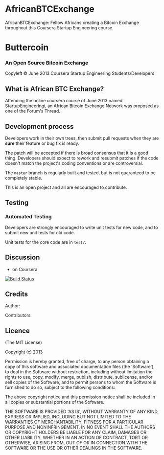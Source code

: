 AfricanBTCExchange
==================

AfricanBTCExchange: Fellow Africans creating a Bitcoin Exchange throughout this Coursera Startup Engineering course. 

Buttercoin
==========
### An Open Source Bitcoin Exchange

Copyleft &copy; June 2013 Coursera Startup Engineering Students/Developers

What is African BTC Exchange?
-------------------

Attending the online coursera course of June 2013 named StartupEngineeringi, an African Bitcoin Exchange Network was proposed as one of the Forum's Thread.  

Development process
-------------------

Developers work in their own trees, then submit pull requests when they are **sure**
their feature or bug fix is ready.

The patch will be accepted if there is broad consensus that it is a good thing.
Developers should expect to rework and resubmit patches if the code doesn't
match the project's coding conventions or are controversial.

The `master` branch is regularly built and tested, but is not guaranteed to be
completely stable.

This is an open project and all are encouraged to contribute.

Testing
-------

### Automated Testing

Developers are strongly encouraged to write unit tests for new code, and to
submit new unit tests for old code.

Unit tests for the core code are in `test/`. 

Discussion
----------

* on Coursera

[![Build Status](https://travis-ci.org/setrar/AfricanBTCExchange.png)](https://travis-ci.org/setrar/AfricanBTCExchange)

## Credits

Author: <TBD>

Contributors: <TBD>

## Licence

(The MIT License)

Copyright (c) 2013 <TBD>

Permission is hereby granted, free of charge, to any person obtaining a copy of this software and associated documentation files (the 'Software'), to deal in the Software without restriction, including without limitation the rights to use, copy, modify, merge, publish, distribute, sublicense, and/or sell copies of the Software, and to permit persons to whom the Software is furnished to do so, subject to the following conditions:

The above copyright notice and this permission notice shall be included in all copies or substantial portions of the Software.

THE SOFTWARE IS PROVIDED 'AS IS', WITHOUT WARRANTY OF ANY KIND, EXPRESS OR IMPLIED, INCLUDING BUT NOT LIMITED TO THE WARRANTIES OF MERCHANTABILITY, FITNESS FOR A PARTICULAR PURPOSE AND NONINFRINGEMENT. IN NO EVENT SHALL THE AUTHORS OR COPYRIGHT HOLDERS BE LIABLE FOR ANY CLAIM, DAMAGES OR OTHER LIABILITY, WHETHER IN AN ACTION OF CONTRACT, TORT OR OTHERWISE, ARISING FROM, OUT OF OR IN CONNECTION WITH THE SOFTWARE OR THE USE OR OTHER DEALINGS IN THE SOFTWARE.

